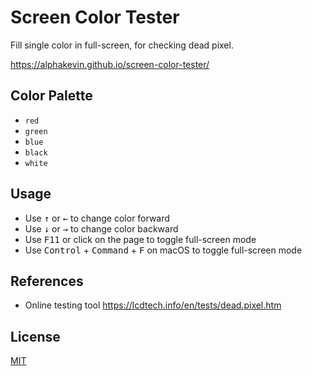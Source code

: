 # Screen Color Tester

Fill single color in full-screen, for checking dead pixel.

https://alphakevin.github.io/screen-color-tester/

## Color Palette

- `red`
- `green`
- `blue`
- `black`
- `white`

## Usage

- Use <kbd>↑</kbd> or <kbd>←</kbd> to change color forward
- Use <kbd>↓</kbd> or <kbd>→</kbd> to change color backward
- Use <kbd>F11</kbd> or click on the page to toggle full-screen mode
- Use <kbd>Control</kbd> + <kbd>Command</kbd> + <kbd>F</kbd> on macOS to toggle full-screen mode

## References

- Online testing tool https://lcdtech.info/en/tests/dead.pixel.htm

## License

[MIT](./LICENSE)
